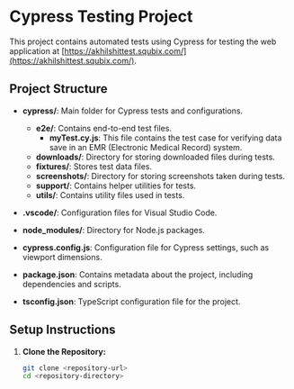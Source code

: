 # Cypress Testing Project

This project contains automated tests using Cypress for testing the web application at [https://akhilshittest.squbix.com/](https://akhilshittest.squbix.com/).

## Project Structure

- **cypress/**: Main folder for Cypress tests and configurations.
  - **e2e/**: Contains end-to-end test files.
    - **myTest.cy.js**: This file contains the test case for verifying data save in an EMR (Electronic Medical Record) system.
  - **downloads/**: Directory for storing downloaded files during tests.
  - **fixtures/**: Stores test data files.
  - **screenshots/**: Directory for storing screenshots taken during tests.
  - **support/**: Contains helper utilities for tests.
  - **utils/**: Contains utility files used in tests.

- **.vscode/**: Configuration files for Visual Studio Code.

- **node_modules/**: Directory for Node.js packages.

- **cypress.config.js**: Configuration file for Cypress settings, such as viewport dimensions.

- **package.json**: Contains metadata about the project, including dependencies and scripts.

- **tsconfig.json**: TypeScript configuration file for the project.

## Setup Instructions

1. **Clone the Repository:**
   ```bash
   git clone <repository-url>
   cd <repository-directory>
